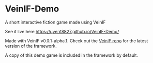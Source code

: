 # VeinIF-Demo
A short interactive fiction game made using VeinIF

See it live here https://uyen18827.github.io/VeinIF-Demo/

Made with VeinIF v0.0.1-alpha.1. Check out the [VeinIF repo](https://github.com/uyen18827/VeinIF/) for the latest version of the framework. 

A copy of this demo game is included in the framework by default.
